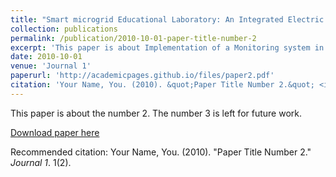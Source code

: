 ```yaml
---
title: "Smart microgrid Educational Laboratory: An Integrated Electric and communications infrastructure platform"
collection: publications
permalink: /publication/2010-10-01-paper-title-number-2
excerpt: 'This paper is about Implementation of a Monitoring system in Machine Lab. '
date: 2010-10-01
venue: 'Journal 1'
paperurl: 'http://academicpages.github.io/files/paper2.pdf'
citation: 'Your Name, You. (2010). &quot;Paper Title Number 2.&quot; <i>Journal 1</i>. 1(2).'
---
```

This paper is about the number 2. The number 3 is left for future work.

[Download paper here](https://scientiairanica.sharif.edu/article_22050_dc11eeb3e084737c7a12cab06c43fd08.pdf)

Recommended citation: Your Name, You. (2010). "Paper Title Number 2." <i>Journal 1</i>. 1(2).

